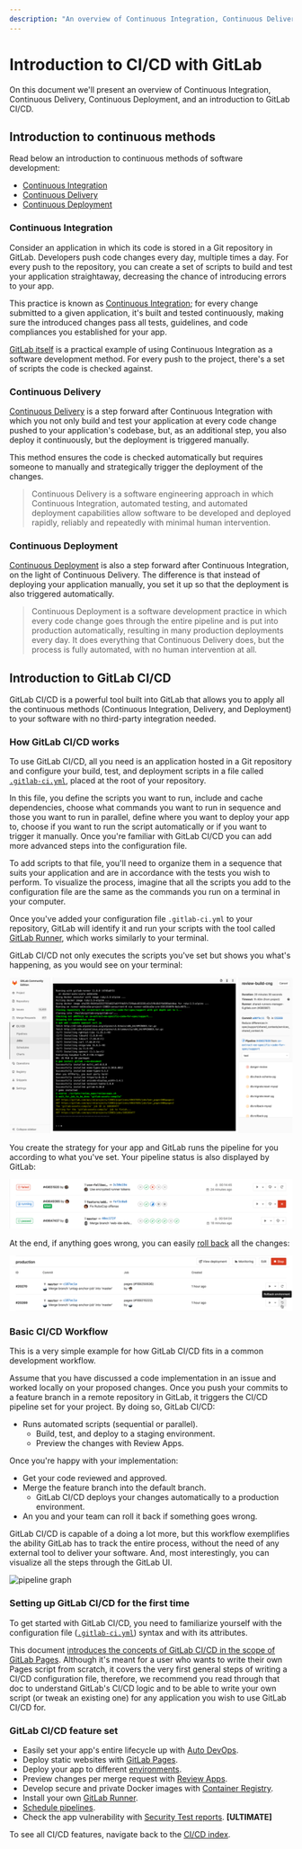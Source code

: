```yaml
---
description: "An overview of Continuous Integration, Continuous Delivery, Continuous Deployment, and an introduction to GitLab CI/CD."
---
```


# Introduction to CI/CD with GitLab

On this document we'll present an overview of Continuous Integration,
Continuous Delivery, Continuous Deployment, and an introduction to
GitLab CI/CD.

<!-- TBA: PM's introductory video? -->

## Introduction to continuous methods

Read below an introduction to continuous methods of software development:

- [Continuous Integration](#continuous-integration)
- [Continuous Delivery](#continuous-delivery)
- [Continuous Deployment](#continuous-deployment)

### Continuous Integration

Consider an application in which its code is stored in a Git
repository in GitLab. Developers push code changes every day,
multiple times a day. For every push to the repository, you
can create a set of scripts to build and test your application
straightaway, decreasing the chance of introducing errors to your app.

This practice is known as [Continuous Integration](https://en.wikipedia.org/wiki/Continuous_integration);
for every change submitted to a given application, it's built
and tested continuously, making sure the introduced changes
pass all tests, guidelines, and code compliances you established
for your app.

[GitLab itself](https://gitlab.com/gitlab-org/gitlab-ce) is a
practical example of using Continuous Integration as a software
development method. For every push to the project, there's a set
of scripts the code is checked against.

<!-- TBA: illustration -->

### Continuous Delivery

[Continuous Delivery](https://continuousdelivery.com/) is a step
forward after Continuous Integration with which you not only build
and test your application at every code change pushed to your
application's codebase, but, as an additional step, you also
deploy it continuously, but the deployment is triggered manually.

This method ensures the code is checked automatically but requires
someone to manually and strategically trigger the deployment
of the changes.

> Continuous Delivery is a software engineering approach in
which Continuous Integration, automated testing, and automated
deployment capabilities allow software to be developed and
deployed rapidly, reliably and repeatedly with minimal human
intervention.

<!-- TBA: illustration -->

### Continuous Deployment

[Continuous Deployment](https://www.airpair.com/continuous-deployment/posts/continuous-deployment-for-practical-people)
is also a step forward after Continuous Integration, on the light of
Continuous Delivery. The difference is that instead of deploying your
application manually, you set it up so that the deployment is also
triggered automatically.

> Continuous Deployment is a software development practice in which
every code change goes through the entire pipeline and is put into
production automatically, resulting in many production deployments
every day. It does everything that Continuous Delivery does, but
the process is fully automated, with no human intervention at all.

<!-- TBA: illustration -->

## Introduction to GitLab CI/CD

GitLab CI/CD is a powerful tool built into GitLab that allows you
to apply all the continuous methods (Continuous Integration,
Delivery, and Deployment) to your software with no third-party
integration needed.

### How GitLab CI/CD works

To use GitLab CI/CD, all you need is an application hosted in a
Git repository and configure your build, test, and deployment
scripts in a file called [`.gitlab-ci.yml`](../yaml/README.md),
placed at the root of your repository.

In this file, you define the scripts you want to run, include and
cache dependencies, choose what commands you want to run in sequence
and those you want to run in parallel, define where you want to
deploy your app to, choose if you want to run the script automatically
or if you want to trigger it manually. Once you're familiar with
GitLab CI/CD you can add more advanced steps into the configuration file.

To add scripts to that file, you'll need to organize them in a
sequence that suits your application and are in accordance with
the tests you wish to perform. To visualize the process, imagine
that all the scripts you add to the configuration file are the
same as the commands you run on a terminal in your computer.

Once you've added your configuration file `.gitlab-ci.yml` to your
repository, GitLab will identify it and run your scripts with the
tool called [GitLab Runner](https://docs.gitlab.com/runner/), which
works similarly to your terminal.

GitLab CI/CD not only executes the scripts you've set but shows you
what's happening, as you would see on your terminal:

![job running](img/job_running.png)

You create the strategy for your app and GitLab runs the pipeline
for you according to what you've set. Your pipeline status is also
displayed by GitLab:

![pipeline status](img/pipeline_status.png)

At the end, if anything goes wrong, you can easily
[roll back](../environments.md#rolling-back-changes) all the changes:

![rollback button](img/rollback.png)

### Basic CI/CD Workflow

This is a very simple example for how GitLab CI/CD fits in a common
development workflow.

Assume that you have discussed a code implementation in an issue
and worked locally on your proposed changes. Once you push your
commits to a feature branch in a remote repository in GitLab,
it triggers the CI/CD pipeline set for your project. By doing
so, GitLab CI/CD:

- Runs automated scripts (sequential or parallel).
  - Build, test, and deploy to a staging environment.
  - Preview the changes with Review Apps.

Once you're happy with your implementation:

- Get your code reviewed and approved.
- Merge the feature branch into the default branch.
  - GitLab CI/CD deploys your changes automatically to a production environment.
-  An you and your team can roll it back if something goes wrong.

GitLab CI/CD is capable of a doing a lot more, but this workflow
exemplifies the ability GitLab has to track the entire process,
without the need of any external tool to deliver your software.
And, most interestingly, you can visualize all the steps through
the GitLab UI.

<!-- ONCE WE HAVE IT, LINK TO EXAMPLE WORKFLOWS FOR DEV TEAMS USING CI/CD. -->

<img src="../img/cicd_pipeline_infograph.png" alt="pipeline graph" class="image-noshadow">

### Setting up GitLab CI/CD for the first time

To get started with GitLab CI/CD, you need to familiarize yourself
with the configuration file ([`.gitlab-ci.yml`](../yaml/README.md))
syntax and with its attributes.

This document [introduces the concepts of GitLab CI/CD in the scope of GitLab Pages](../../user/project/pages/getting_started_part_four.md).
Although it's meant for a user who wants to write their own Pages
script from scratch, it covers the very first general steps of
writing a CI/CD configuration file, therefore, we recommend you
read through that doc to understand GitLab's CI/CD logic and to be able
to write your own script (or tweak an existing one) for any
application you wish to use GitLab CI/CD for.

### GitLab CI/CD feature set

- Easily set your app's entire lifecycle up with [Auto DevOps](../../topics/autodevops/index.md).
- Deploy static websites with [GitLab Pages](../../user/project/pages/index.md).
- Deploy your app to different [environments](../environments.md).
- Preview changes per merge request with [Review Apps](../review_apps/index.md).
- Develop secure and private Docker images with [Container Registry](../../user/project/container_registry.md).
- Install your own [GitLab Runner](https://docs.gitlab.com/runner/).
- [Schedule pipelines](../../user/project/pipelines/schedules.md).
- Check the app vulnerability with [Security Test reports](https://docs.gitlab.com/ee/user/project/merge_requests/#security-reports-ultimate). **[ULTIMATE]**

To see all CI/CD features, navigate back to the [CI/CD index](../README.md).
